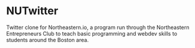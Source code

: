 NUTwitter
=========

Twitter clone for Northeastern.io,  a program run through the Northeastern Entrepreneurs Club 
to teach basic programming and webdev skills to students around the Boston area.
